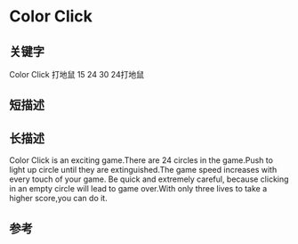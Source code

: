 # Color Click

## 关键字
Color Click 打地鼠 15 24 30 24打地鼠

## 短描述


## 长描述
Color Click is an exciting game.There are 24 circles in the game.Push to light up circle until they are extinguished.The game speed increases with every touch of your game. Be quick and extremely careful, because clicking in an empty circle will lead to game over.With only three lives to take a higher score,you can do it. 

## 参考